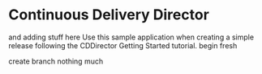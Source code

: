 # Continuous Delivery Director
and adding stuff here
Use this sample application when creating a simple release following the CDDirector Getting Started tutorial.
begin fresh

create branch
nothing much





